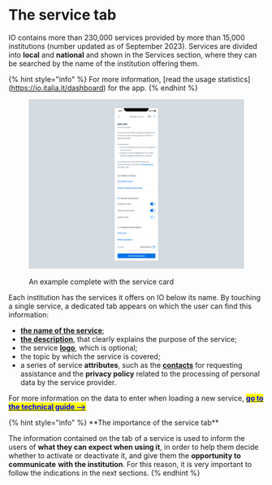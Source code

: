 # The service tab

IO contains more than 230,000 services provided by more than 15,000 institutions (number updated as of September 2023). Services are divided into **local** and **national** and shown in the Services section, where they can be searched by the name of the institution offering them.

{% hint style="info" %}
For more information, \[read the usage statistics]\(https://io.italia.it/dashboard) for the app.
{% endhint %}

<figure><img src="../../.gitbook/assets/asilonido.png" alt="An example of a complete service card screen on the IO app"><figcaption><p>An example complete with the service card</p></figcaption></figure>

Each institution has the services it offers on IO below its name. By touching a single service, a dedicated tab appears on which the user can find this information:

* [**the name of the service**](name-of-the-service.md);
* [**the description**](https://github.com/pagopa/devportal-docs/blob/docs/from-gitbook/docs/MU2KpdcNBNLyeD4kR4n2/how-to-create-a-service/the-service-card/descrizione.md), that clearly explains the purpose of the service;
* the service [**logo**](logo.md), which is optional;
* the topic by which the service is covered;
* a series of service **attributes**, such as the [**contacts**](https://github.com/pagopa/devportal-docs/blob/docs/from-gitbook/docs/MU2KpdcNBNLyeD4kR4n2/appendice/contatti.md) for requesting assistance and the **privacy policy** related to the processing of personal data by the service provider.

For more information on the data to enter when loading a new service, [<mark style="color:blue;">**go to the technical guide -->**</mark>](https://app.gitbook.com/s/coSKRte21UjDBRWKLtEs/funzionalita/creare-un-servizio/dati-obbligatori)

{% hint style="info" %}
\*\*The importance of the service tab\*\*

The information contained on the tab of a service is used to inform the users of **what they can expect when using it**, in order to help them decide whether to activate or deactivate it, and give them the **opportunity to communicate** **with the institution**. For this reason, it is very important to follow the indications in the next sections.
{% endhint %}
